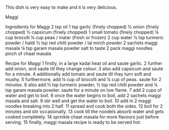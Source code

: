 This dish is very easy to make and it is very delicious. 

Maggi

Ingredients for Maggi
 2 tsp oil
1 tsp garlic (finely chopped)
½ onion (finely chopped)
½ capsicum (finely chopped)
1 small tomato (finely chopped)
¼ cup brocolli
¼ cup peas / matar (fresh or frozen)
2 cup water
½ tsp turmeric powder / haldi
½ tsp red chilli powder / lal mirch powder
2 sachets maggi masala
¼ tsp garam masala powder
salt to taste
2 pack maggi noodles
pinch of chaat masala
 
 Recipe for Maggi
1 firstly, in a large kadai heat oil and saute garlic.
2 further add onion, and saute till they change colour.
3 also add capsicum and saute for a minute.
4 additionally add tomato and saute till they turn soft and mushy.
5 furthermore, add ¼ cup of brocolli and ¼ cup of peas. saute for 2 minutes.
6 also add ½ tsp turmeric powder, ½ tsp red chilli powder and ¼ tsp garam masala powder. saute for a minute on low flame.
7 add 2 cups of water and get to boil.
8 once the water begins to boil, add 2 sachets maggi masala and salt.
9 stir well and get the water to boil.
10 add in 2 maggi noodles breaking into 2 half.
11 spread and cook both the sides.
12 boil for 2 minutes and stir occasionally.
13 cook till the noodels absorb water and gets cooked completely.
14 sprinkle chaat masala for more flavours just before serving.
15 finally, maggi masala recipe is ready to be served hot.
